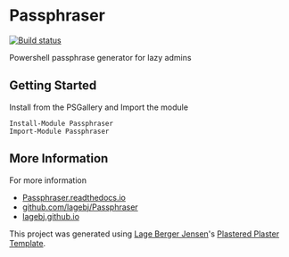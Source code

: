 # Passphraser
[![Build status](https://ci.appveyor.com/api/projects/status/ngc5lu82m332pgps?svg=true)](https://ci.appveyor.com/project/lagebj/passphraser)

Powershell passphrase generator for lazy admins

## Getting Started

Install from the PSGallery and Import the module

    Install-Module Passphraser
    Import-Module Passphraser


## More Information

For more information

* [Passphraser.readthedocs.io](http://Passphraser.readthedocs.io)
* [github.com/lagebj/Passphraser](https://github.com/lagebj/Passphraser)
* [lagebj.github.io](https://lagebj.github.io)

This project was generated using [Lage Berger Jensen](http://lagebj.github.io)'s [Plastered Plaster Template](https://github.com/lagebj/PlasterTemplates/tree/master/Plastered).
